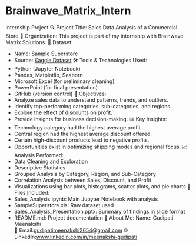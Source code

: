 # Brainwave_Matrix_Intern
Internship Project
🔍 Project Title:
Sales Data Analysis of a Commercial Store
🏢 Organization:
This project is part of my internship with Brainwave Matrix Solutions.
📁 Dataset:
- Name: Sample Superstore
- Source: [Kaggle Dataset](https://www.kaggle.com/datasets/)
🛠️ Tools & Technologies Used:
- Python (Jupyter Notebook)
- Pandas, Matplotlib, Seaborn
- Microsoft Excel (for preliminary cleaning)
- PowerPoint (for final presentation)
- GitHub (version control)
📌 Objectives:
- Analyze sales data to understand patterns, trends, and outliers.
- Identify top-performing categories, sub-categories, and regions.
- Explore the effect of discounts on profit.
- Provide insights for business decision-making.
📊 Key Insights:
- Technology category had the highest average profit .
- Central region had the highest average discount offered.
- Certain high-discount products lead to negative profits.
- Opportunities exist in optimizing shipping modes and regional focus.
 📈 Analysis Performed:
- Data Cleaning and Exploration
- Descriptive Statistics
- Grouped Analysis by Category, Region, and Sub-Category
- Correlation Analysis between Sales, Discount, and Profit
- Visualizations using bar plots, histograms, scatter plots, and pie charts
📎 Files Included:
- Sales_Analysis.ipynb: Main Jupyter Notebook with analysis
- SampleSuperstore.xls: Raw dataset used
- Sales_Analysis_Presentation.pptx: Summary of findings in slide format
- README.md: Project documentation
🙋 About Me:
   Name: Gudipati Meenakshi  
  📧 Email:gudipatimeenakshi2654@gmail.com
  🌐 LinkedIn:www.linkedin.com/in/meenakshi-gudipati
